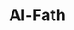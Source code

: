 ---
title: "Al-Fath"
arabic: "الفتح"
no: 48
arabic_no: ٤٨
ayah: 29
slug: al-fath
prev: muhammad
next: al-hujurat
---
